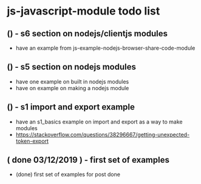 # js-javascript-module todo list

## () - s6 section on nodejs/clientjs modules
* have an example from js-example-nodejs-browser-share-code-module

## () - s5 section on nodejs modules
* have one example on built in nodejs modules
* have on example on making a nodejs module

## () - s1 import and export example
* have an s1_basics example on import and export as a way to make modules
* https://stackoverflow.com/questions/38296667/getting-unexpected-token-export

## ( done 03/12/2019 ) - first set of examples
* (done) first set of examples for post done